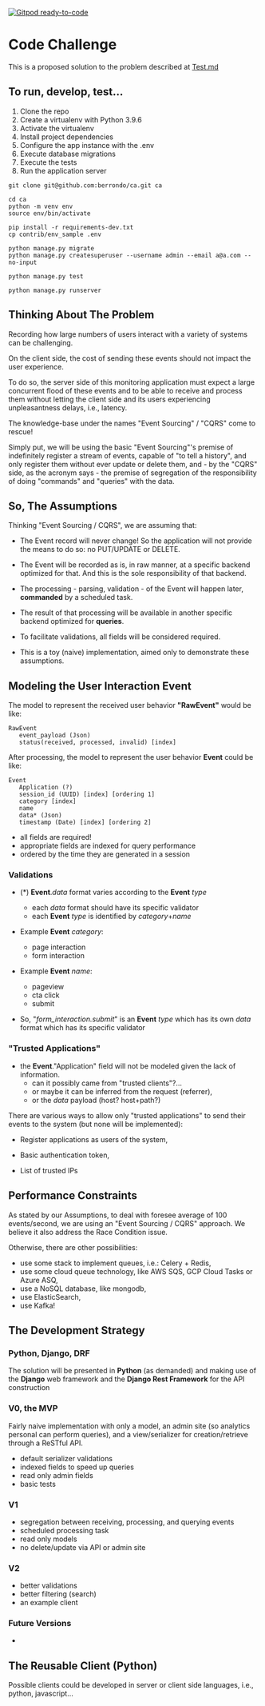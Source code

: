 [![Gitpod ready-to-code](https://img.shields.io/badge/Gitpod-ready--to--code-blue?logo=gitpod)](https://gitpod.io/#https://github.com/berrondo/ca)


# Code Challenge

This is a proposed solution to the problem described at [Test.md](Test.md)

## To run, develop, test...

1. Clone the repo
2. Create a virtualenv with Python 3.9.6
3. Activate the virtualenv
4. Install project dependencies
5. Configure the app instance with the .env
6. Execute database migrations   
7. Execute the tests
8. Run the application server

```console
git clone git@github.com:berrondo/ca.git ca

cd ca
python -m venv env
source env/bin/activate

pip install -r requirements-dev.txt
cp contrib/env_sample .env

python manage.py migrate
python manage.py createsuperuser --username admin --email a@a.com --no-input

python manage.py test

python manage.py runserver
```

## **Thinking About The Problem**

Recording how large numbers of users interact with a variety of systems can be challenging.

On the client side, the cost of sending these events should not impact the user experience.

To do so, the server side of this monitoring application must expect a large concurrent flood of these events and to be able to receive and process them without letting the client side and its users experiencing unpleasantness delays, i.e., latency.

The knowledge-base under the names "Event Sourcing" / "CQRS" come to rescue!

Simply put, we will be using the basic "Event Sourcing"'s premise of indefinitely register a stream of events, capable of "to tell a history", and only register them without ever update or delete them, and - by the "CQRS" side,  as the acronym says - the premise of segregation of the responsibility of doing "commands" and "queries" with the data.

## **So, The Assumptions**

Thinking "Event Sourcing / CQRS", we are assuming that:

- The Event record will never change! So the application will not provide the means to do so: no PUT/UPDATE or DELETE.

- The Event will be recorded as is, in raw manner, at a specific backend optimized for that. And this is the sole responsibility of that backend.

- The processing - parsing, validation - of the Event will happen later, **commanded** by a scheduled task.

- The result of that processing will be available in another specific backend optimized for **queries**.

- To facilitate validations, all fields will be considered required.

- This is a toy (naive) implementation, aimed only to demonstrate these assumptions.

## **Modeling the User Interaction Event**

The model to represent the received user behavior **"RawEvent"** would be like:

```
RawEvent
   event_payload (Json)
   status(received, processed, invalid) [index]
```

After processing, the model to represent the user behavior **Event** could be like:

```
Event
   Application (?)
   session_id (UUID) [index] [ordering 1]
   category [index]
   name
   data* (Json)
   timestamp (Date) [index] [ordering 2]
```

- all fields are required!
- appropriate fields are indexed for query performance
- ordered by the time they are generated in a session  

### **Validations**

- (*) **Event**.*data* format varies according to the **Event** *type*
  - each *data* format should have its specific validator
  - each **Event** *type* is identified by *category*+*name*

- Example **Event** *category*:
  - page interaction
  - form interaction

- Example **Event** *name*:
  - pageview
  - cta click
  - submit

- So, "*form_interaction.submit*" is an **Event**  *type* which has its own *data* format which has its specific validator

### **"Trusted Applications"**

- the **Event**."Application" field will not be modeled given the lack of information.
  - can it possibly came from "trusted clients"?...
  - or maybe it can be inferred from the request (referrer), 
  - or the *data* payload (host? host+path?)
  
There are various ways to allow only "trusted applications" to send their events to the system (but none will be implemented):

- Register applications as users of the system,

- Basic authentication token,

- List of trusted IPs

## **Performance Constraints**

As stated by our Assumptions, to deal with foresee average of 100 events/second, we are using an "Event Sourcing / CQRS" approach. We believe it also address the Race Condition issue.

Otherwise, there are other possibilities:

 - use some stack to implement queues, i.e.: Celery + Redis,
 - use some cloud queue technology, like AWS SQS, GCP Cloud Tasks or Azure ASQ,
 - use a NoSQL database, like mongodb,
 - use ElasticSearch,   
 - use Kafka!

## **The Development Strategy**

### **Python, Django, DRF**

The solution will be presented in **Python** (as demanded) and making use of the **Django** web framework and the **Django Rest Framework** for the API construction

### **V0, the MVP**

Fairly naive implementation with only a model, an admin site (so analytics personal can perform queries), and a view/serializer for creation/retrieve through a ReSTful API.

- default serializer validations
- indexed fields to speed up queries
- read only admin fields
- basic tests

### **V1**

- segregation between receiving, processing, and querying events
- scheduled processing task  
- read only models
- no delete/update via API or admin site

### **V2**

- better validations
- better filtering (search)
- an example client

### **Future Versions**

- 

## **The Reusable Client (Python)**

Possible clients could be developed in server or client side languages, i.e., python, javascript...
